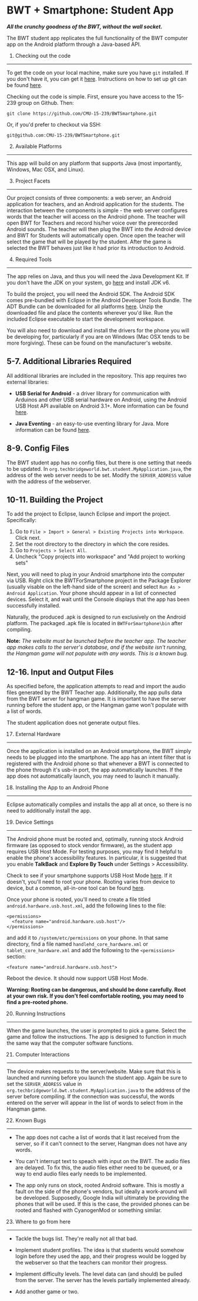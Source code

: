 BWT + Smartphone: Student App
===============================================================================
***All the crunchy goodness of the BWT, without the wall socket.***  


The BWT student app replicates the full functionality of the BWT computer app on the Android platform through a Java-based API.



1. Checking out the code
-------------------------------------------------------------------------------

To get the code on your local machine, make sure you have ```git``` installed. If you don't have it, you can get it [here](http://git-scm.com/). Instructions on how to set up git can be found [here](https://help.github.com/articles/set-up-git).

Checking out the code is simple. First, ensure you have access to the 15-239 group on Github. Then:  

    git clone https://github.com/CMU-15-239/BWTSmartphone.git

Or, if you'd prefer to checkout via SSH:

    git@github.com:CMU-15-239/BWTSmartphone.git



2. Available Platforms
-------------------------------------------------------------------------------

This app will build on any platform that supports Java (most importantly, Windows, Mac OSX, and Linux). 


3. Project Facets
-------------------------------------------------------------------------------

Our project consists of three components: a web server, an Android application for teachers, and an Android application for the students. The interaction between the components is simple - the web server configures words that the teacher will access on the Android phone. The teacher will open BWT for Teachers and record his/her voice over the prerecorded Android sounds. The teacher will then plug the BWT into the Android device and BWT for Students will automatically open. Once open the teacher will select the game that will be played by the student. After the game is selected the BWT behaves just like it had prior its introduction to Android. 


4. Required Tools
-------------------------------------------------------------------------------

The app relies on Java, and thus you will need the Java Development Kit. If you don't have the JDK on your system, go [here](http://www.oracle.com/technetwork/java/javase/downloads/index.html) and install JDK v6.

To build the project, you will need the Android SDK. The Android SDK comes pre-bundled with Eclipse in the Android Developer Tools Bundle. The ADT Bundle can be downloaded for all platforms [here](http://developer.android.com/sdk/index.html). Unzip the downloaded file and place the contents wherever you'd like. Run the included Eclipse executable to start the development workspace.

You will also need to download and install the drivers for the phone you will be developing for, particularly if you are on Windows (Mac OSX tends to be more forgiving). These can be found on the manufacturer's website. 


5-7. Additional Libraries Required
-------------------------------------------------------------------------------

All additional libraries are included in the repository. This app requires two external libraries: 

 - **USB Serial for Android** - a driver library for communication with 
    Arduinos and other USB serial hardware on Android, using the Android USB 
    Host API available on Android 3.1+. More information can be found 
    [here](https://code.google.com/p/usb-serial-for-android/).
 
 - **Java Eventing** - an easy-to-use eventing library for Java. More   
    information can be found [here](https://code.google.com/p/javaeventing/). 


8-9. Config Files
-------------------------------------------------------------------------------

The BWT student app has no config files, but there is one setting that needs to be updated. In ```org.techbridgeworld.bwt.student.MyApplication.java```, the address of the web server needs to be set. Modify the ```SERVER_ADDRESS``` value with the address of the webserver. 


10-11. Building the Project
-------------------------------------------------------------------------------

To add the project to Eclipse, launch Eclipse and import the project. Specifically:

1. Go to ```File > Import > General > Existing Projects into Workspace```. 
   Click next.
2. Set the root directory to the directory in which the core resides.
3. Go to ```Projects > Select All```.
4. Uncheck "Copy projects into workspace" and "Add project to working sets"

Next, you will need to plug in your Android smartphone into the computer via USB. Right click the BWTForSmartphone project in the Package Explorer (usually visable on the left-hand side of the screen) and select ```Run As > Android Application```. Your phone should appear in a list of connected devices. Select it, and wait until the Console displays that the app has been successfully installed. 

Naturally, the produced .apk is designed to run exclusively on the Android platform. The packaged .apk file is located in ```BWTForSmartphone\bin``` after compiling.

**Note:** *The website must be launched before the teacher app. The teacher app makes calls to the server's database, and if the website isn't running, the Hangman game will not populate with any words. This is a known bug.*


12-16. Input and Output Files
-------------------------------------------------------------------------------

As specified before, the application attempts to read and import the audio files generated by the BWT Teacher app. Additionally, the app pulls data from the BWT server for hangman game. It is important to have the server running before the student app, or the Hangman game won't populate with a list of words.

The student application does not generate output files. 


17. External Hardware
-------------------------------------------------------------------------------

Once the application is installed on an Android smartphone, the BWT simply needs to be plugged into the smartphone. The app has an intent filter that is registered with the Android phone so that whenever a BWT is connected to the phone through it's usb-in port, the app automatically launches. If the app does not automatically launch, you may need to launch it manually.


18. Installing the App to an Android Phone
-------------------------------------------------------------------------------

Eclipse automatically compiles and installs the app all at once, so there is no need to additionally install the app. 


19. Device Settings
-------------------------------------------------------------------------------

The Android phone must be rooted and, optimally, running stock Android firmware (as opposed to stock vendor firmware), as the student app requires USB Host Mode. For testing purposes, you may find it helpful to enable the phone's accessibility features. In particular, it is suggested that you enable **TalkBack** and **Explore By Touch** under Settings > Accessibility.

Check to see if your smartphone supports USB Host Mode [here](http://usbhost.chainfire.eu/). If it doesn't, you'll need to root your phone. Rooting varies from device to device, but a common, all-in-one tool can be found [here](http://forum.xda-developers.com/showthread.php?t=2230934).

Once your phone is rooted, you'll need to create a file titled ```android.hardware.usb.host.xml```, add the following lines to the file: 

    <permissions>
      <feature name="android.hardware.usb.host"/>
    </permissions>
 
and add it to ```/system/etc/permissions``` on your phone. In that same directory, find a file named ```handlehd_core_hardware.xml``` or ```tablet_core_hardware.xml``` and add the following to the ```<permissions>``` section:

    <feature name="android.hardware.usb.host">
  
Reboot the device. It should now support USB Host Mode. 

**Warning: Rooting can be dangerous, and should be done carefully. Root at your own risk. If you don't feel comfortable rooting, you may need to find a pre-rooted phone.**


20. Running Instructions
-------------------------------------------------------------------------------

When the game launches, the user is prompted to pick a game. Select the game and follow the instructions. The app is designed to function in much the same way that the computer software functions.


21. Computer Interactions
-------------------------------------------------------------------------------

The device makes requests to the server/website. Make sure that this is launched and running before you launch the student app. Again be sure to set the ```SERVER_ADDRESS``` value in ```org.techbridgeworld.bwt.student.MyApplication.java``` to the address of the server before compiling. If the connection was successful, the words entered on the server will appear in the list of words to select from in the Hangman game.


22. Known Bugs
-------------------------------------------------------------------------------

 - The app does not cache a list of words that it last received from the server, so if it can't connect to the server, Hangman does not have any words.

 - You can't interrupt text to speach with input on the BWT. The audio files are delayed. To fix this, the audio files either need to be queued, or a way to end audio files early needs to be implemented. 

 - The app only runs on stock, rooted Android software. This is mostly a fault on the side of the phone's vendors, but ideally a work-around will be developed. Supposedly, Google India will ultimately be providing the phones that will be used. If this is the case, the provided phones can be rooted and flashed with CyanogenMod or something similar. 


23. Where to go from here
-------------------------------------------------------------------------------

 - Tackle the bugs list. They're really not all that bad.

 - Implement student profiles. The idea is that students would somehow login before they used the app, and their progress would be logged by the webserver so that the teachers can monitor their progress.

 - Implement difficulty levels. The level data can (and should) be pulled from the server. The server has the levels partially implemented already.
 
 - Add another game or two.

